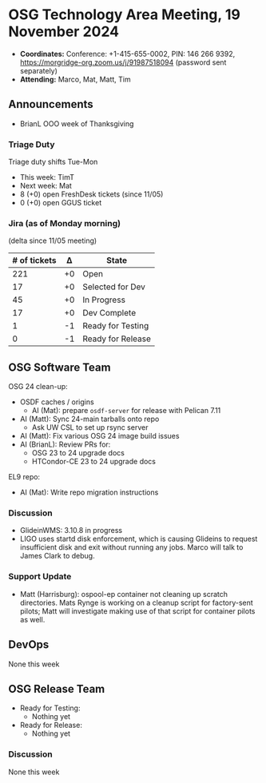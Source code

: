 # OSG Technology Area Meeting, 19 November 2024

-   **Coordinates:** Conference: +1-415-655-0002, PIN: 146 266 9392,
    <https://morgridge-org.zoom.us/j/91987518094> (password sent separately)
-   **Attending:** Marco, Mat, Matt, Tim

## Announcements

-   BrianL OOO week of Thanksgiving

### Triage Duty

Triage duty shifts Tue-Mon

-   This week: TimT
-   Next week: Mat
-   8 (+0) open FreshDesk tickets (since 11/05)
-   0 (+0) open GGUS ticket

### Jira (as of Monday morning)

(delta since 11/05 meeting)

| # of tickets | &Delta; | State             |
|--------------|---------|-------------------|
| 221          | +0      | Open              |
| 17           | +0      | Selected for Dev  |
| 45           | +0      | In Progress       |
| 17           | +0      | Dev Complete      |
| 1            | -1      | Ready for Testing |
| 0            | -1      | Ready for Release |

## OSG Software Team

OSG 24 clean-up:

-   OSDF caches / origins
    - AI (Mat): prepare `osdf-server` for release with Pelican 7.11
-   AI (Matt): Sync 24-main tarballs onto repo
    - Ask UW CSL to set up rsync server
-   AI (Matt): Fix various OSG 24 image build issues
-   AI (BrianL): Review PRs for:
    - OSG 23 to 24 upgrade docs
    - HTCondor-CE 23 to 24 upgrade docs

EL9 repo:
-   AI (Mat): Write repo migration instructions


### Discussion

-   GlideinWMS: 3.10.8 in progress
-   LIGO uses startd disk enforcement, which is causing Glideins to request insufficient disk
    and exit without running any jobs.
    Marco will talk to James Clark to debug.

### Support Update

-   Matt (Harrisburg): ospool-ep container not cleaning up scratch directories.
    Mats Rynge is working on a cleanup script for factory-sent pilots;
    Matt will investigate making use of that script for container pilots as well.

## DevOps

None this week

## OSG Release Team

-   Ready for Testing:
    -   Nothing yet
-   Ready for Release:
    -   Nothing yet

### Discussion

None this week

